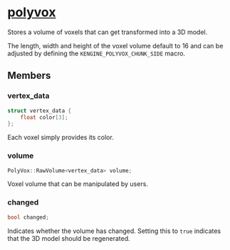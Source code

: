 # [polyvox](polyvox.hpp)

Stores a volume of voxels that can get transformed into a 3D model.

The length, width and height of the voxel volume default to 16 and can be adjusted by defining the `KENGINE_POLYVOX_CHUNK_SIDE` macro.

## Members

### vertex_data

```cpp
struct vertex_data {
    float color[3];
};
```

Each voxel simply provides its color.

### volume

```cpp
PolyVox::RawVolume<vertex_data> volume;
```

Voxel volume that can be manipulated by users.

### changed

```cpp
bool changed;
```

Indicates whether the volume has changed. Setting this to `true` indicates that the 3D model should be regenerated.